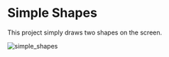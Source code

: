 # Simple Shapes

This project simply draws two shapes on the screen.

![simple_shapes](https://user-images.githubusercontent.com/5942022/140942684-093bc91a-c1ee-4986-90d9-a935897f2641.jpg)